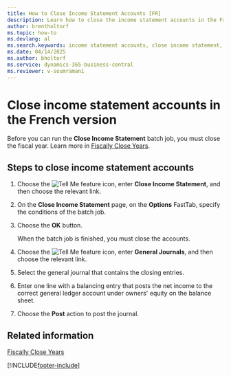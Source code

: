 ```yaml
---
title: How to Close Income Statement Accounts [FR]
description: Learn how to close the income statement accounts in the French version of Business Central
author: brentholtorf
ms.topic: how-to
ms.devlang: al
ms.search.keywords: income statement accounts, close income statement, close fiscal year, French version
ms.date: 04/14/2025
ms.author: bholtorf
ms.service: dynamics-365-business-central
ms.reviewer: v-soumramani
---
```


# Close income statement accounts in the French version

Before you can run the **Close Income Statement** batch job, you must close the fiscal year. Learn more in [Fiscally Close Years](how-to-fiscally-close-years.md).  

## Steps to close income statement accounts  

1. Choose the ![Tell Me feature](../../media/ui-search/search_small.png "Tell me what you want to do") icon, enter **Close Income Statement**, and then choose the relevant link.  
1. On the **Close Income Statement** page, on the **Options** FastTab, specify the conditions of the batch job.  
1. Choose the **OK** button.  

   When the batch job is finished, you must close the accounts.  

1. Choose the ![Tell Me feature](../../media/ui-search/search_small.png "Tell me what you want to do") icon, enter **General Journals**, and then choose the relevant link.  
1. Select the general journal that contains the closing entries.  
1. Enter one line with a balancing entry that posts the net income to the correct general ledger account under owners' equity on the balance sheet.  
1. Choose the **Post** action to post the journal.  

## Related information

[Fiscally Close Years](how-to-fiscally-close-years.md)

[!INCLUDE[footer-include](../../includes/footer-banner.md)]

